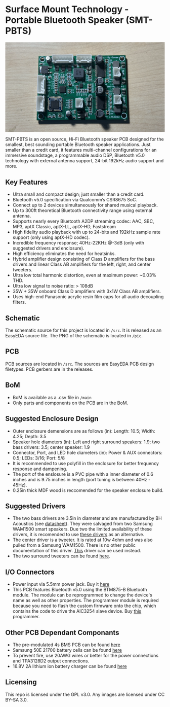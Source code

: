 # Surface Mount Technology - Portable Bluetooth Speaker (SMT-PBTS)

<p align="center">
  <img align="top" src="https://github.com/DaGooseYT/SMT-PBTS/blob/main/pic/smtpbts_fr.png" width="700"/>
</p>

SMT-PBTS is an open source, Hi-Fi Bluetooth speaker PCB designed for the smallest, best sounding portable Bluetooth speaker applications. Just smaller than a credit card, it features multi-channel configurations for an immersive soundstage, a programmable audio DSP, Bluetooth v5.0 technology with external antenna support, 24-bit 192kHz audio support and more.

## Key Features

- Ultra small and compact design; just smaller than a credit card.
- Bluetooth v5.0 specification via Qualcomm’s CSR8675 SoC.
- Connect up to 2 devices simultaneously for shared musical playback.
- Up to 300ft theoretical Bluetooth connectivity range using external antenna.
- Supports nearly every Bluetooth A2DP streaming codec: AAC, SBC, MP3, aptX Classic, aptX-LL, aptX-HD, Faststream  
- High fidelity audio playback with up to 24-bits and 192kHz sample rate support (only using aptX-HD codec).
- Incredible frequency response; 40Hz-22KHz @-3dB (only with suggested drivers and enclosure).
- High efficiency eliminates the need for heatsinks.
- Hybrid amplifier design consisting of Class D amplifiers for the bass drivers and linear Class AB amplifiers for the left, right, and center tweeters.
- Ultra low total harmonic distortion, even at maximum power: ~0.03% THD.
- Ultra low signal to noise ratio: > 108dB
- 35W + 35W onboard Class D amplifiers with 3x1W Class AB amplifiers.
- Uses high-end Panasonic acrylic resin film caps for all audio decoupling filters.

## Schematic

The schematic source for this project is located in `/src`. It is released as an EasyEDA source file. The PNG of the schematic is located in `/pic`.

## PCB

PCB sources are located in `/src`. The sources are EasyEDA PCB design filetypes. PCB gerbers are in the releases.

## BoM
- BoM is available as a .csv file in `/main`
- Only parts and components on the PCB are in the BoM.

## Suggested Enclosure Design

- Outer enclosure demensions are as follows (in): Length: 10.5; Width: 4.25; Depth: 3.5
- Speaker hole diameters (in): Left and right surround speakers: 1.9; two bass drivers: 3.5; center speaker: 1.9
- Connector, Port, and LED hole diameters (in): Power & AUX connectors: 0.5; LEDs: 3/16; Port: 5/8
- It is recommended to use polyfill in the enclosure for better frequency response and dampening. 
- The port of the enslosure is a PVC pipe with a inner diameter of 0.6 inches and is 9.75 inches in length (port tuning is between 40Hz - 45Hz).
- 0.25in thick MDF wood is reccomended for the speaker enclosure build.

## Suggested Drivers

- The two bass drivers are 3.5in in diameter and are manufactured by BH Acoustics (see [datasheet](https://cdn.komachine.com/media/product-catalog/bh-acoustic_84067_fngrun.pdf)). They were salvaged from two Samsung WAM1500 smart speakers. Due two the limited availability of these drivers, it is recomended to use [these drivers](https://www.parts-express.com/dayton-audio-nd90-4-3-1-2-aluminum-cone-full-range-neo-driver-4-ohm--290-208?gclid=EAIaIQobChMI4NT3tpzQ7QIVxqeGCh1ngwkfEAQYASABEgL25PD_BwE) as an alternative.
- The center driver is a tweeter. It is rated at 10w 4ohm and was also pulled from a Samsung WAM1500. There is no other public documentation of this driver. [This](https://www.amazon.com/dp/B00LSEVA8I/ref=sspa_dk_detail_4?psc=1&spLa=ZW5jcnlwdGVkUXVhbGlmaWVyPUExMjNDVFhLNklCVUdHJmVuY3J5cHRlZElkPUEwMTM0NTc4MTI4WFROUlVBVEI5OCZlbmNyeXB0ZWRBZElkPUEwNDU2MDk1MzIyMkdWSDRQRE5BNSZ3aWRnZXROYW1lPXNwX2RldGFpbDImYWN0aW9uPWNsaWNrUmVkaXJlY3QmZG9Ob3RMb2dDbGljaz10cnVl) driver can be used instead. 
- The two surround tweeters can be found [here](https://a.co/d/8RPXRJ0).

## I/O Connectors
- Power input via 5.5mm power jack. Buy it [here](https://www.parts-express.com/21-x-55mm-dc-coaxial-power-snap-in-jack--090-5030)
- This PCB features Bluetooth v5.0 using the BTM875-B Bluetooth module. The module can be reprogrammed to change the device's name as well as other properties. The programmer module is required because you need to flash the custom firmware onto the chip, which contains the code to drive the AIC3254 slave device. Buy [this](https://www.digikey.com/short/0d7541zq) programmer.

## Other PCB Dependant Componants
- The pre-modulated 4s BMS PCB can be found [here](https://a.co/d/1r3xPFF)
- Samsung 50E 21700 battery cells can be found [here](https://www.18650batterystore.com/products/samsung-50e)
- To prevent fire, use 20AWG wires or better for the power connections and TPA3128D2 output connections.
- 16.8V 2A lithium ion battery charger can be found [here](https://a.co/d/1eIaQfp)

## Licensing
This repo is licensed under the GPL v3.0. Any images are licensed under CC BY-SA 3.0.
